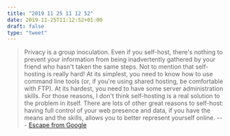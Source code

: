 ```yaml
---
title: "2019 11 25 11 12 52"
date: 2019-11-25T11:12:52+01:00
draft: false
type: "tweet"
---
```

> Privacy is a group inoculation. Even if you self-host, there's nothing to prevent your information from being inadvertently gathered by your friend who hasn't taken the same steps. Not to mention that self-hosting is really hard! At its simplest, you need to know how to use command line tools (or, if you're using shared hosting, be comfortable with FTP). At its hardest, you need to have some server administration skills. For those reasons, I don't think self-hosting is a real solution to the problem in itself. There are lots of other great reasons to self-host: having full control of your web presence and data, if you have the means and the skills, allows you to better represent yourself online. --- [Escape from Google](https://werd.io/2019/escape-from-google)
